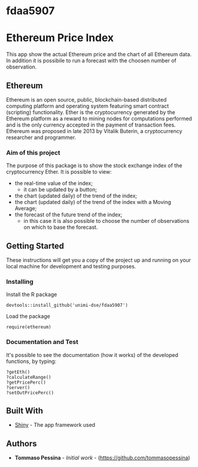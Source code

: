 # fdaa5907

# Ethereum Price Index

This app show the actual Ethereum price and the chart of all Ethereum data. In addition it is possibile to run a forecast with the choosen number of observation.

## Ethereum

Ethereum is an open source, public, blockchain-based distributed computing platform and operating system featuring smart contract (scripting) functionality.
Ether is the cryptocurrency generated by the Ethereum platform as a reward to mining nodes for computations performed and is the only currency accepted in the payment of transaction fees.
Ethereum was proposed in late 2013 by Vitalik Buterin, a cryptocurrency researcher and programmer.

### Aim of this project

The purpose of this package is to show the stock exchange index of the cryptocurrency Ether.
It is possible to view:
  * the real-time value of the index;
    * it can be updated by a button;
  * the chart (updated daily) of the trend of the index;
  * the chart (updated daily) of the trend of the index with a Moving Average;
  * the forecast of the future trend of the index;
    * in this case it is also possible to choose the number of observations on which to base the forecast.

## Getting Started

These instructions will get you a copy of the project up and running on your local machine for development and testing purposes.

### Installing

Install the R package

```
devtools::install_github('unimi-dse/fdaa5907')
```

Load the package

```
require(ethereum)
```

### Documentation and Test


It's possible to see the documentation (how it works) of the developed functions, by typing:

```
?getEth()
?calculateRange()
?getPricePerc()
?server()
?setOutPricePerc()
```

## Built With

* [Shiny](https://shiny.rstudio.com/) - The app framework used


## Authors

* **Tommaso Pessina** - *Initial work* - (https://github.com/tommasopessina)
